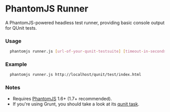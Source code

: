 # PhantomJS Runner #
A PhantomJS-powered headless test runner, providing basic console output for QUnit tests.  

### Usage ###
```bash
  phantomjs runner.js [url-of-your-qunit-testsuite] [timeout-in-seconds]
```

### Example ###
```bash
  phantomjs runner.js http://localhost/qunit/test/index.html
```

### Notes ###
 - Requires [PhantomJS](http://phantomjs.org/) 1.6+ (1.7+ recommended).
 - If you're using Grunt, you should take a look at its [qunit task](https://github.com/gruntjs/grunt-contrib-qunit).
